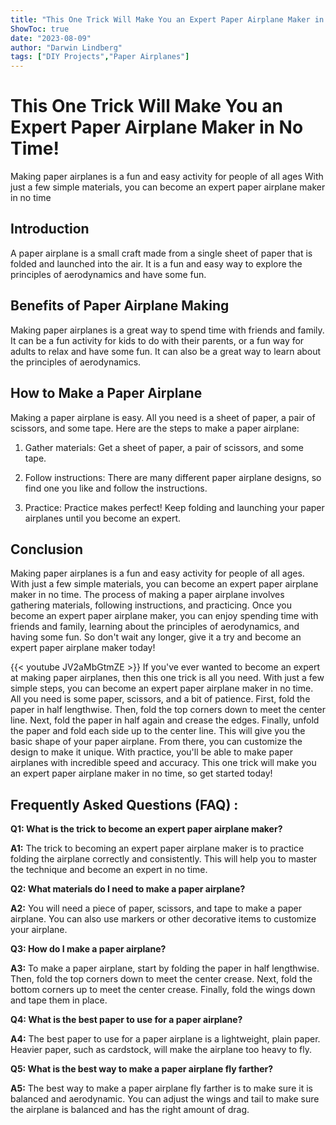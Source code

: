```yaml
---
title: "This One Trick Will Make You an Expert Paper Airplane Maker in No Time!"
ShowToc: true 
date: "2023-08-09"
author: "Darwin Lindberg" 
tags: ["DIY Projects","Paper Airplanes"]
---
```

# This One Trick Will Make You an Expert Paper Airplane Maker in No Time!

Making paper airplanes is a fun and easy activity for people of all ages With just a few simple materials, you can become an expert paper airplane maker in no time

## Introduction

A paper airplane is a small craft made from a single sheet of paper that is folded and launched into the air. It is a fun and easy way to explore the principles of aerodynamics and have some fun.

## Benefits of Paper Airplane Making

Making paper airplanes is a great way to spend time with friends and family. It can be a fun activity for kids to do with their parents, or a fun way for adults to relax and have some fun. It can also be a great way to learn about the principles of aerodynamics.

## How to Make a Paper Airplane

Making a paper airplane is easy. All you need is a sheet of paper, a pair of scissors, and some tape. Here are the steps to make a paper airplane:

1. Gather materials: Get a sheet of paper, a pair of scissors, and some tape.

2. Follow instructions: There are many different paper airplane designs, so find one you like and follow the instructions.

3. Practice: Practice makes perfect! Keep folding and launching your paper airplanes until you become an expert.

## Conclusion

Making paper airplanes is a fun and easy activity for people of all ages. With just a few simple materials, you can become an expert paper airplane maker in no time. The process of making a paper airplane involves gathering materials, following instructions, and practicing. Once you become an expert paper airplane maker, you can enjoy spending time with friends and family, learning about the principles of aerodynamics, and having some fun. So don't wait any longer, give it a try and become an expert paper airplane maker today!

{{< youtube JV2aMbGtmZE >}} 
If you've ever wanted to become an expert at making paper airplanes, then this one trick is all you need. With just a few simple steps, you can become an expert paper airplane maker in no time. All you need is some paper, scissors, and a bit of patience. First, fold the paper in half lengthwise. Then, fold the top corners down to meet the center line. Next, fold the paper in half again and crease the edges. Finally, unfold the paper and fold each side up to the center line. This will give you the basic shape of your paper airplane. From there, you can customize the design to make it unique. With practice, you'll be able to make paper airplanes with incredible speed and accuracy. This one trick will make you an expert paper airplane maker in no time, so get started today!

## Frequently Asked Questions (FAQ) :
**Q1: What is the trick to become an expert paper airplane maker?**

**A1:** The trick to becoming an expert paper airplane maker is to practice folding the airplane correctly and consistently. This will help you to master the technique and become an expert in no time.

**Q2: What materials do I need to make a paper airplane?**

**A2:** You will need a piece of paper, scissors, and tape to make a paper airplane. You can also use markers or other decorative items to customize your airplane.

**Q3: How do I make a paper airplane?**

**A3:** To make a paper airplane, start by folding the paper in half lengthwise. Then, fold the top corners down to meet the center crease. Next, fold the bottom corners up to meet the center crease. Finally, fold the wings down and tape them in place.

**Q4: What is the best paper to use for a paper airplane?**

**A4:** The best paper to use for a paper airplane is a lightweight, plain paper. Heavier paper, such as cardstock, will make the airplane too heavy to fly.

**Q5: What is the best way to make a paper airplane fly farther?**

**A5:** The best way to make a paper airplane fly farther is to make sure it is balanced and aerodynamic. You can adjust the wings and tail to make sure the airplane is balanced and has the right amount of drag.



